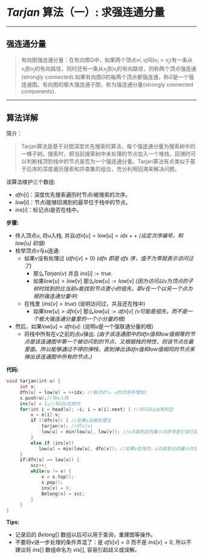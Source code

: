 # $Tarjan$ 算法（一）: 求强连通分量
------
## 强连通分量

> 有向图强连通分量：在有向图G中，如果两个顶点$vi, vj$间($v_i>v_j$)有一条从$v_i$到$v_j$的有向路径，同时还有一条从$v_j$到$v_i$的有向路径，则称两个顶点强连通(strongly connected).如果有向图$G$的每两个顶点都强连通，称$G$是一个强连通图。有向图的极大强连通子图，称为强连通分量(strongly connected components).

------

## 算法详解
简介：

> Tarjan算法是基于对图深度优先搜索的算法，每个强连通分量为搜索树中的一棵子树。搜索时，把当前搜索树中未处理的节点加入一个堆栈，回溯时可以判断栈顶到栈中的节点是否为一个强连通分量。Tarjan算法有点类似于基于后序的深度遍历搜索和并查集的组合，充分利用回溯来解决问题。

该算法维护三个数组:

- $dfn[i]$：深度优先搜索遍历时节点i被搜索的次序。
- $low[i]$：节点i能够回溯到的最早位于栈中的节点。
- $ins[i]$：标记点i是否在栈中。

**步骤:**

- 传入顶点$u$, 将$u$入栈, 并且$dfn[u] = low[u] = idx++$ *(设定次序编号，和 $low[u]$ 初值)*
- 枚举顶点$v$与$u$连通:
    - 如果$v$没有处理过 ($dfn[v]=0$) *($dfn$ 即是 $dfs$ 序，值不为零就表示访问过了)*
        - 那么$Tarjan(v)$ 并且 $ins[i]:=true$.
        - 如果$low[u]>low[v]$ 那么$low[u]:=low[v]$ *(因为访问以$v$为顶点的子树时找到的比当前$v$能找到节点更小的祖先，即$v$在一个以另一个点为根的强连通分量中)*
    - 在栈里 ($ins[v]=true$) (说明访问过，并且还在栈中)
        - 如果$low[u]>dfn[v]$ 那么$low[u]:=dfn[v]$ *($v$可能是祖先，而不是一个极大强连通分量里的一个小分量的根)*
- 然后，如果$low[u]=dfn[u]$: (说明$u$是一个强联通分量的根)
    - 将栈中所有在$v$之前的点$u$弹出. *(由于该连通图中的$dfn$值和$low$值相等的节点是该连通图中第一个被访问到的节点，又根据栈的特性，则该节点在最里面。所以能够通过不停的弹栈，直到弹出该$dfn$值和$low$值相同的节点来弹出该连通图中所有的节点。)*

**代码:**

```c++
void tarjan(int u) {
     int v;
     dfn[u] = low[u] = ++idx; //每次dfs，u的次序号增加1
     s.push(u);//将u入栈
     ins[u] = 1;//标记u在栈内
     for(int i = head[u]; ~i; i = e[i].next) { //访问从u出发的边
         v = e[i].v;
         if (!dfn[v]) { //如果v没被处理过
             tarjan(v); //dfs(v)
             low[u] = min(low[u], low[v]); //u点能到达的最小次序号是它自己能到达点的最小次序号和连接点v能到达点的最小次序号中较小的
         }
         else if (ins[v])
            low[u] = min(low[u], dfn[v]); //如果v在栈内，u点能到达的最小次序号是它自己能到达点的最小次序号和v的次序号中较小的
     }     
     if(dfn[u] == low[u]) {
         scc++;
         while(u != v) {
             v = s.top();
             s.pop();
             ins[v] = 0;
             Belong[v] = scc;
         }
     }
}
```

**Tips:**
* 记录后的 $Belong[]$ 数组以后可以用于查询，重建图等操作。
* 不要将$v$进一步处理的条件弄混了：是 $dfs[v]=0$ 而不是 $ins[v]=0$, 所以不建议将 $ins[]$ 数组命名为 $vis[]$, 容易引起歧义或误解。
